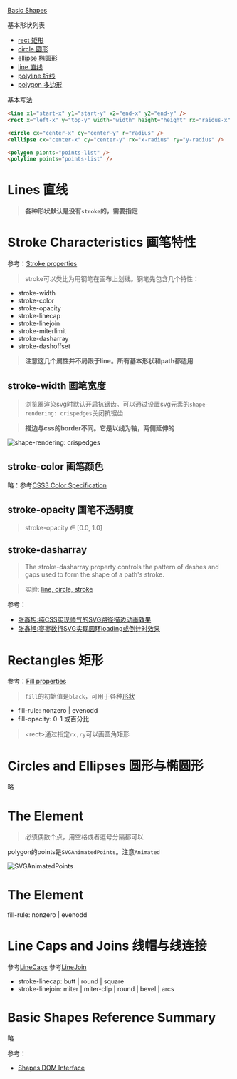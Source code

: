 [Basic Shapes](https://www.w3.org/TR/SVG2/shapes.html)

基本形状列表
- [rect 矩形](https://www.w3.org/TR/SVG2/shapes.html#RectElement)
- [circle 圆形](https://www.w3.org/TR/SVG2/shapes.html#CircleElement)
- [ellipse 椭圆形](https://www.w3.org/TR/SVG2/shapes.html#EllipseElement)
- [line 直线](https://www.w3.org/TR/SVG2/shapes.html#LineElement)
- [polyline 折线](https://www.w3.org/TR/SVG2/shapes.html#PolylineElement)
- [polygon 多边形](https://www.w3.org/TR/SVG2/shapes.html#PolygonElement)

基本写法

```html
<line x1="start-x" y1="start-y" x2="end-x" y2="end-y" />
<rect x="left-x" y="top-y" width="width" height="height" rx="raidus-x" ry="radius-y"/>

<circle cx="center-x" cy="center-y" r="radius" />
<elllipse cx="center-x" cy="center-y" rx="x-radius" ry="y-radius" />

<polygon pionts="points-list" />
<polyline points="points-list" />
```

# Lines 直线

> **各种形状默认是没有`stroke`的，需要指定**

# Stroke Characteristics 画笔特性
参考：[Stroke properties](https://www.w3.org/TR/SVG2/painting.html#StrokeProperties)
> stroke可以类比为用钢笔在画布上划线。钢笔先包含几个特性：
- stroke-width
- stroke-color
- stroke-opacity
- stroke-linecap
- stroke-linejoin
- stroke-miterlimit
- stroke-dasharray
- stroke-dashoffset
> **注意这几个属性并不局限于line。所有基本形状和path都适用**

## stroke-width 画笔宽度

> 浏览器渲染svg时默认开启抗锯齿。可以通过设置svg元素的`shape-rendering: crispedges`关闭抗锯齿

> **描边与css的border不同。它是以线为轴，两侧延伸的**

![shape-rendering: crispedges](https://user-images.githubusercontent.com/782871/65401312-e29c4c80-ddf9-11e9-8d6e-5b4cc150ace6.png)

## stroke-color 画笔颜色
略：参考[CSS3 Color Specification](https://www.w3.org/TR/css-color-3/)

## stroke-opacity 画笔不透明度

> stroke-opacity ∈ [0.0, 1.0]

## stroke-dasharray

> The stroke-dasharray property controls the pattern of dashes and gaps used to form the shape of a path's stroke.

> 实验: [line, circle, stroke](https://jsbin.com/pizulum/edit?html,output)

参考：
- [张鑫旭:纯CSS实现帅气的SVG路径描边动画效果](https://www.zhangxinxu.com/wordpress/2014/04/animateion-line-drawing-svg-path-%e5%8a%a8%e7%94%bb-%e8%b7%af%e5%be%84/)
- [张鑫旭:寥寥数行SVG实现圆环loading或倒计时效果](https://www.zhangxinxu.com/wordpress/2015/07/svg-circle-loading/)

# Rectangles 矩形

参考：[Fill properties](https://www.w3.org/TR/SVG2/painting.html#FillProperties)

> `fill`的初始值是`black`，可用于各种[形状](https://www.w3.org/TR/SVG2/shapes.html#TermShapeElement)

- fill-rule: nonzero | evenodd
- fill-opacity: 0-1 或百分比

> \<rect\>通过指定`rx,ry`可以画圆角矩形

# Circles and Ellipses 圆形与椭圆形
略

# The <polygon> Element
> 必须偶数个点，用空格或者逗号分隔都可以

polygon的points是`SVGAnimatedPoints`。注意`Animated`

![SVGAnimatedPoints](https://user-images.githubusercontent.com/782871/65404290-82fa6d00-de0a-11e9-848b-a197dfe98730.png)

# The <polyline> Element

fill-rule: nonzero | evenodd

# Line Caps and Joins 线帽与线连接

参考[LineCaps](https://www.w3.org/TR/SVG2/painting.html#LineCaps)
参考[LineJoin](https://www.w3.org/TR/SVG2/painting.html#LineJoin)

- stroke-linecap: butt | round | square
- stroke-linejoin: miter | miter-clip | round | bevel | arcs

# Basic Shapes Reference Summary

略

参考：
- [Shapes DOM Interface](https://www.w3.org/TR/SVG2/shapes.html#DOMInterfaces)
